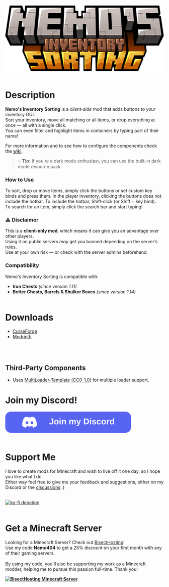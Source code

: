 ![Nemo's Inventory Sorting](https://github.com/NemoNotFound/NemoNotFound/blob/master/resources/minecraft_projects/titles/png/nemos_inventory_sorting.png?raw=true)
<br><br>

# Description
**Nemo's Inventory Sorting** is a *client-side* mod that adds buttons to your inventory GUI.  
Sort your inventory, move all matching or all items, or drop everything at once — all with a single click.  
You can even filter and highlight items in containers by typing part of their name!

For more information and to see how to configure the components check the [wiki](https://wiki.devnemo.com/projects/minecraft-mods/nemos-inventory-sorting/general).

> 💡 **Tip:** If you're a dark mode enthusiast, you can use the built-in dark mode resource pack.

### How to Use
To sort, drop or move items, simply click the buttons or set custom key binds and press them.
In the player inventory, clicking the buttons does not include the hotbar. To include the hotbar, Shift-click (or Shift + key bind). <br>
To search for an item, simply click the search bar and start typing!

### ⚠ Disclaimer   

This is a **client-only mod**, which means it can give you an advantage over other players.  
Using it on public servers *may* get you banned depending on the server’s rules.  
Use at your own risk — or check with the server admins beforehand.

### Compatibility

Nemo's Inventory Sorting is compatible with:
- **Iron Chests** *(since version 1.11)*
- **Better Chests, Barrels & Shulker Boxes** *(since version 1.14)*
<br><br>

# Downloads
- [CurseForge](https://curseforge.com/minecraft/mc-mods/nemos-inventory-sorting)
- [Modrinth](https://modrinth.com/mod/nemos-inventory-sorting)
<br>
<br>

## Third-Party Components

- Uses [MultiLoader‑Template (CC0-1.0)](https://github.com/jaredlll08/MultiLoader-Template) for multiple loader support.

# Join my Discord!
[![Join my Discord](https://github.com/NemoNotFound/NemoNotFound/blob/master/resources/svg/join_discord_button.svg?raw=true)](https://discord.com/invite/yxs9dga)
<br>
<br>

# Support Me
I love to create mods for Minecraft and wish to live off it one day, so I hope you like what I do. <br>
Either way feel free to give me your feedback and suggestions, either on my Discord or the [discussions](https://github.com/NemoNotFound/NemosInventorySorting/discussions/) :)
<br><br>

[![ko-fi donation](https://ko-fi.com/img/githubbutton_sm.svg)](https://ko-fi.devnemo.com)
<br>
<br>

# Get a Minecraft Server
Looking for a Minecraft Server? Check out [BisectHosting](https://bisecthosting.com/Nemo404)! <br>
Use my code **Nemo404** to get a 25% discount on your first month with any of their gaming servers. <br><br>
By using my code, you'll also be supporting my work as a Minecraft modder, helping me to pursue this passion full-time. Thank you!

[**![BisectHosting Minecraft Server](https://www.bisecthosting.com/partners/custom-banners/e6d95b5e-b7fb-47eb-ad78-4dc6071a6171.png)**](https://bisecthosting.com/Nemo404)
